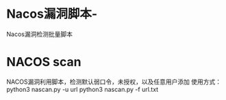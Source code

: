# Nacos漏洞脚本-
Nacos漏洞检测批量脚本
# NACOS scan

NACOS漏洞利用脚本，检测默认弱口令，未授权，以及任意用户添加
使用方式：
python3 nascan.py -u url
python3 nascan.py -f url.txt
